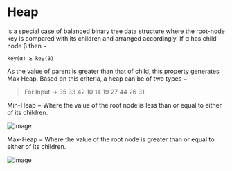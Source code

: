
# Heap 
is a special case of balanced binary tree data structure where the root-node key 
is compared with its children and arranged accordingly. If α has child node β then −
```
key(α) ≥ key(β)
```
As the value of parent is greater than that of child, this property generates Max Heap.
Based on this criteria, a heap can be of two types −

> For Input → 35 33 42 10 14 19 27 44 26 31

Min-Heap − Where the value of the root node is less than or equal to either of its children.

![image](https://user-images.githubusercontent.com/47218880/52723263-cd616480-2f72-11e9-8850-886d2cde6be5.png)


Max-Heap − Where the value of the root node is greater than or equal to either of its children.

![image](https://user-images.githubusercontent.com/47218880/52723379-04d01100-2f73-11e9-8022-b2c806bb7a0e.png)
